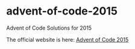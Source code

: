 # advent-of-code-2015
Advent of Code Solutions for 2015

The official website is here: [Advent of Code 2015](https://adventofcode.com/2015)

